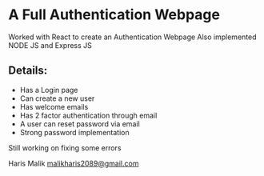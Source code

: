 # A Full Authentication Webpage

Worked with React to create an Authentication Webpage
Also implemented NODE JS and Express JS

## Details:
- Has a Login page
- Can create a new user
- Has welcome emails
- Has 2 factor authentication through email
- A user can reset password via email
- Strong password implementation

Still working on fixing some errors

Haris Malik
malikharis2089@gmail.com
